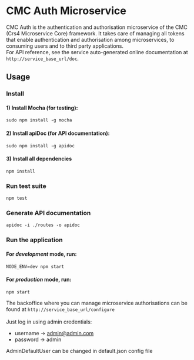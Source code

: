 # CMC Auth Microservice
CMC Auth is the authentication and authorisation microservice of the CMC (Crs4 Microservice Core) framework.
It takes care of managing all tokens that enable authentication and authorisation among microservices, to consuming users
and to third party applications. <br>
For API reference, see the service auto-generated online documentation at <code>http://service_base_url/doc</code>.

## Usage

### Install

#### 1) Install Mocha (for testing):

    sudo npm install -g mocha

#### 2) Install apiDoc (for API documentation):

    sudo npm install -g apidoc

#### 3) Install all dependencies
    
    npm install


### Run test suite

    npm test
    

### Generate API documentation

    apidoc -i ./routes -o apidoc
    

### Run the application

#### For *development* mode, run:

    NODE_ENV=dev npm start

#### For *production* mode, run:

    npm start
    
The backoffice where you can manage microservice authorisations can be found at
<code>http://service_base_url/configure</code><br><br>
Just log in using admin credentials:
* username -> admin@admin.com
* password -> admin

AdminDefaultUser can be changed in default.json config file